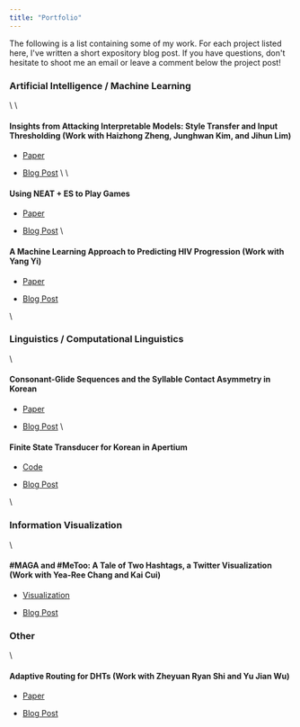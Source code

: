 ```yaml
---
title: "Portfolio"
---
```


The following is a list containing some of my work. 
For each project listed here, I've written a short expository blog post.
If you have questions, don't hesitate to shoot me an email or leave a comment below the project post!

<!---
# TODO
* Make a post for each work explaining the project and its contribution.
* Make the code accessible.
-->

### Artificial Intelligence / Machine Learning
\ \
#### Insights from Attacking Interpretable Models: Style Transfer and Input Thresholding (Work with Haizhong Zheng, Junghwan Kim, and Jihun Lim) 

- [Paper](https://github.com/mindojune/mindojune.github.io/blob/master/_data/eecs598_012_project.pdf)

- [Blog Post](https://mindojune.github.io/2019/08/05/01ADV.html)
\ \
#### Using NEAT + ES to Play Games

- [Paper](https://github.com/mindojune/mindojune.github.io/blob/master/_data/cs81.pdf)

- [Blog Post](https://mindojune.github.io/2019/08/05/02NEAT+ES.html)
\\
#### A Machine Learning Approach to Predicting HIV Progression (Work with Yang Yi) 

- [Paper](https://github.com/mindojune/mindojune.github.io/blob/master/_data/cs68.pdf)

- [Blog Post](https://mindojune.github.io/2019/08/05/03ML_HIV.html)

\\
### Linguistics / Computational Linguistics
\\
#### Consonant-Glide Sequences and the Syllable Contact Asymmetry in Korean

- [Paper](https://github.com/mindojune/mindojune.github.io/blob/master/_data/ling85.pdf)

- [Blog Post](https://mindojune.github.io/2019/08/05/04PHON.html)
\\
#### Finite State Transducer for Korean in Apertium

- [Code](https://github.com/mindojune/kor-transducer)

- [Blog Post](https://mindojune.github.io/2019/08/05/05FST.html)

\\
### Information Visualization
\\
#### #MAGA and #MeToo: A Tale of Two Hashtags, a Twitter Visualization (Work with Yea-Ree Chang and Kai Cui)

- [Visualization](https://cyearee.github.io/twitter_visualization/index.html)

- [Blog Post](https://mindojune.github.io/2019/08/05/06VIZ.html)


### Other
\\
#### Adaptive Routing for DHTs (Work with Zheyuan Ryan Shi and Yu Jian Wu) 

- [Paper](https://github.com/mindojune/mindojune.github.io/blob/master/_data/cs87_project.pdf)

- [Blog Post](https://mindojune.github.io/2019/08/05/07DHT.html)
<!---
Should I include every work that's appropriate in length and quality, without considering its relevance?
-->

